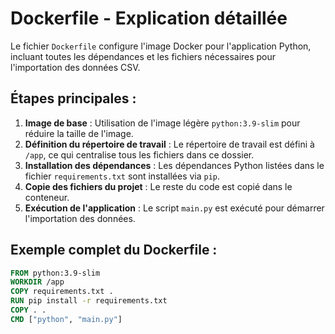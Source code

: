 # Dockerfile - Explication détaillée

Le fichier `Dockerfile` configure l'image Docker pour l'application Python, incluant toutes les dépendances et les fichiers nécessaires pour l'importation des données CSV.

## Étapes principales :

1. **Image de base** : Utilisation de l'image légère `python:3.9-slim` pour réduire la taille de l'image.
2. **Définition du répertoire de travail** : Le répertoire de travail est défini à `/app`, ce qui centralise tous les fichiers dans ce dossier.
3. **Installation des dépendances** : Les dépendances Python listées dans le fichier `requirements.txt` sont installées via `pip`.
4. **Copie des fichiers du projet** : Le reste du code est copié dans le conteneur.
5. **Exécution de l'application** : Le script `main.py` est exécuté pour démarrer l'importation des données.

## Exemple complet du Dockerfile :

```dockerfile
FROM python:3.9-slim
WORKDIR /app
COPY requirements.txt .
RUN pip install -r requirements.txt
COPY . .
CMD ["python", "main.py"]
```

